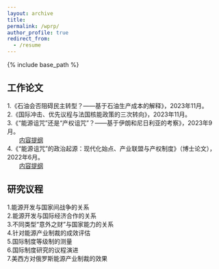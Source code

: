 ```yaml
---
layout: archive
title: 
permalink: /wprp/
author_profile: true
redirect_from:
  - /resume
---
```


{% include base_path %}

## 工作论文

1.《石油会否阻碍民主转型？——基于石油生产成本的解释》，2023年11月。<br>
2.《国际冲击、优先议程与法国核能政策的三次转向》，2023年11月。<br>
3.《“能源诅咒”还是“产权诅咒”？——基于伊朗和尼日利亚的考察》，2023年9月。<br>
   &emsp;&emsp;[内容提纲](http://sym915.github.io/files/wprp2.pdf) <br>
4.《“能源诅咒”的政治起源：现代化始点、产业联盟与产权制度》（博士论文），2022年6月。<br>
   &emsp;&emsp;[内容提纲](http://sym915.github.io/files/wprp1.pdf) <br>

   
## 研究议程

1.能源开发与国家间战争的关系<br>
2.能源开发与国际经济合作的关系<br>
3.不同类型“意外之财”与国家能力的关系<br>
4.针对能源产业制裁的成效评估<br>
5.国际制度等级制的测量<br>
6.国际制度研究的议程演进<br>
7.美西方对俄罗斯能源产业制裁的效果<br>

